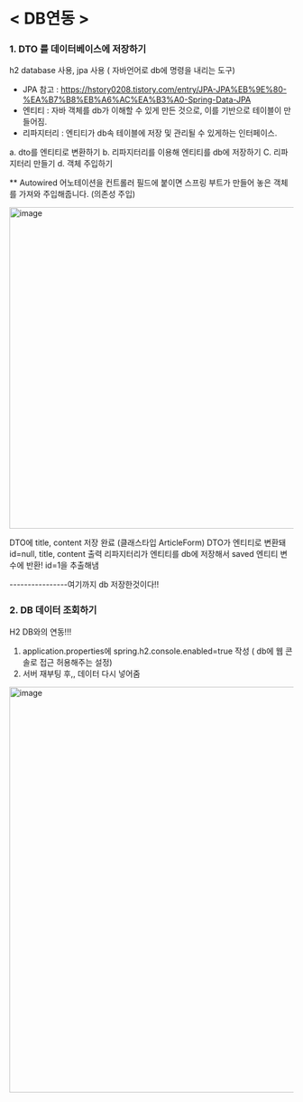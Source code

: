 # < DB연동 >

### 1. DTO 를 데이터베이스에 저장하기
h2 database 사용, jpa 사용 ( 자바언어로 db에 명령을 내리는 도구)

- JPA 참고 : https://hstory0208.tistory.com/entry/JPA-JPA%EB%9E%80-%EA%B7%B8%EB%A6%AC%EA%B3%A0-Spring-Data-JPA
- 엔티티 : 자바 객체를 db가 이해할 수 있게 만든 것으로, 이를 기반으로 테이블이 만들어짐.
- 리파지터리 : 엔티티가 db속 테이블에 저장 및 관리될 수 있게하는 인터페이스.

a. dto를 엔티티로 변환하기
b. 리파지터리를 이용해 엔티티를 db에 저장하기
C. 리파지터리 만들기
d. 객체 주입하기

** Autowired 어노테이션을 컨트롤러 필드에 붙이면 스프링 부트가 만들어 놓은 객체를 가져와 주입해줍니다. (의존성 주입)

<img width="569" alt="image" src="https://github.com/user-attachments/assets/725f26a3-ee68-43c5-ae91-2ea5eff1a93f">

DTO에 title, content 저장 완료 (클래스타입 ArticleForm)
DTO가 엔티티로 변환돼 id=null, title, content 출력
리파지터리가 엔티티를 db에 저장해서 saved 엔티티 변수에 반환! id=1을 추출해냄

----------------여기까지 db 저장한것이다!!

### 2. DB 데이터 조회하기
H2 DB와의 연동!!!
1. application.properties에 spring.h2.console.enabled=true 작성 ( db에 웹 콘솔로 접근 허용해주는 설정)
2. 서버 재부팅 후,, 데이터 다시 넣어줌

<img width="718" alt="image" src="https://github.com/user-attachments/assets/fc98fd34-b063-4b3b-ac53-cddf088d7cef">
